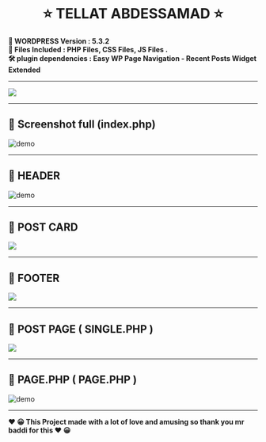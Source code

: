   

<h1 align="center" >   ⭐    TELLAT ABDESSAMAD ⭐</h1>
<p align="center"> 
  </p>

<p>
<b align="center" >📝 WORDPRESS  Version	:  5.3.2  </b> </BR>
<b align="center" >📌  Files Included : 	PHP Files, CSS Files, JS Files . </b></BR>
<b align="center" > 🛠  plugin dependencies :  Easy WP Page Navigation - Recent Posts Widget Extended </b>
     </p>

 ---  
  <img align="center" src="https://i.imgur.com/Op0uRMI.png" />
  
 ---  

##  🚀 Screenshot full (index.php)  
  <img align="center" src="https://i.imgur.com/bx5ffyz.jpg" alt="demo" />
  
 ---
  
## 🚀 HEADER
<img  align="center" src="https://i.imgur.com/KKhIFr6.png" alt="demo"/>

 ---

## 🚀 POST CARD
     
  <img  align="center" src="https://i.imgur.com/qo0ettg.png"/>
  
 ---
 
## 🚀 FOOTER
     
  <img  align="center" src="https://i.imgur.com/FHgQojt.pngg"/>
  
 ---

## 🚀 POST PAGE ( SINGLE.PHP )
     
<img  align="center" src="https://i.imgur.com/3CLKKVv.png"/>
  
 ---
##   🚀 PAGE.PHP  ( PAGE.PHP )


 <img   align="center" src="https://i.imgur.com/qqkXSFH.png" alt="demo"/>


---
<p>
<b align="center" > ❤️  😀 This Project made with a lot of love and amusing so thank you mr  baddi for this   ❤️  😀 </b> </p>
